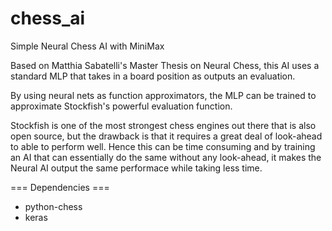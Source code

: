 # chess_ai
Simple Neural Chess AI with MiniMax

Based on Matthia Sabatelli's Master Thesis on Neural Chess, this AI uses a standard MLP that takes in a board position as outputs an evaluation.

By using neural nets as function approximators, the MLP can be trained to approximate Stockfish's powerful evaluation function.

Stockfish is one of the most strongest chess engines out there that is also open source, but the drawback is that it requires a great deal of look-ahead to able to perform well. Hence this can be time consuming and by training an AI that can essentially do the same without any look-ahead, it makes the Neural AI output the same performace while taking less time. 

=== Dependencies ===
- python-chess
- keras
